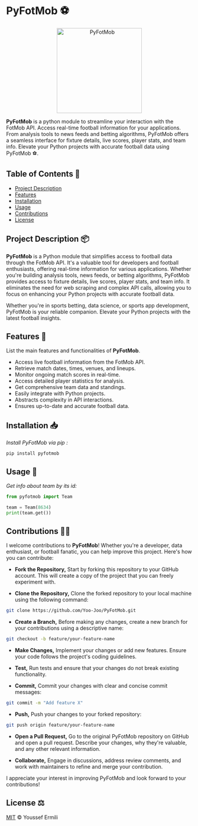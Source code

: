 # PyFotMob ⚽
<p align="center">
  <img src="./assets/logo.png" alt="PyFotMob" width="230"/>
</p>

**PyFotMob** is a python module to streamline your interaction with the FotMob API. Access real-time football information for your applications. From analysis tools to news feeds and betting algorithms, PyFotMob offers a seamless interface for fixture details, live scores, player stats, and team info. Elevate your Python projects with accurate football data using PyFotMob ⚽.

## Table of Contents 📝

- [Project Description](#project-description-)
- [Features](#features-)
- [Installation](#installation-)
- [Usage](#usage-)
- [Contributions](#contributions-)
- [License](#license-)


## Project Description 📦

**PyFotMob** is a Python module that simplifies access to football data through the FotMob API. It's a valuable tool for developers and football enthusiasts, offering real-time information for various applications. Whether you're building analysis tools, news feeds, or betting algorithms, PyFotMob provides access to fixture details, live scores, player stats, and team info. It eliminates the need for web scraping and complex API calls, allowing you to focus on enhancing your Python projects with accurate football data.

Whether you're in sports betting, data science, or sports app development, PyFotMob is your reliable companion. Elevate your Python projects with the latest football insights.

## Features 🍕

List the main features and functionalities of **PyFotMob**.

- Access live football information from the FotMob API.
- Retrieve match dates, times, venues, and lineups.
- Monitor ongoing match scores in real-time.
- Access detailed player statistics for analysis.
- Get comprehensive team data and standings.
- Easily integrate with Python projects.
- Abstracts complexity in API interactions.
- Ensures up-to-date and accurate football data.


## Installation 📥

_Install PyFotMob via pip :_
```shell
pip install pyfotmob
```


## Usage 🤖

_Get info about team by its id:_
```python
from pyfotmob import Team

team = Team(8634)
print(team.get())
```


## Contributions 🧑‍💻

I welcome contributions to **PyFotMob**! Whether you're a developer, data enthusiast, or football fanatic, you can help improve this project. Here's how you can contribute:

- **Fork the Repository,** Start by forking this repository to your GitHub account. This will create a copy of the project that you can freely experiment with.

- **Clone the Repository,** Clone the forked repository to your local machine using the following command:
```bash
git clone https://github.com/Yoo-Joo/PyFotMob.git
```

- **Create a Branch,** Before making any changes, create a new branch for your contributions using a descriptive name:
```bash
git checkout -b feature/your-feature-name
```

- **Make Changes,** Implement your changes or add new features. Ensure your code follows the project's coding guidelines.

- **Test,** Run tests and ensure that your changes do not break existing functionality.

- **Commit,** Commit your changes with clear and concise commit messages:
```bash
git commit -m "Add feature X"
```

- **Push,** Push your changes to your forked repository:
```bash
git push origin feature/your-feature-name
```

- **Open a Pull Request,** Go to the original PyFotMob repository on GitHub and open a pull request. Describe your changes, why they're valuable, and any other relevant information.

- **Collaborate,** Engage in discussions, address review comments, and work with maintainers to refine and merge your contribution.

I appreciate your interest in improving PyFotMob and look forward to your contributions!


## License ⚖️

[MIT](./LICENSE) © Youssef Ermili
